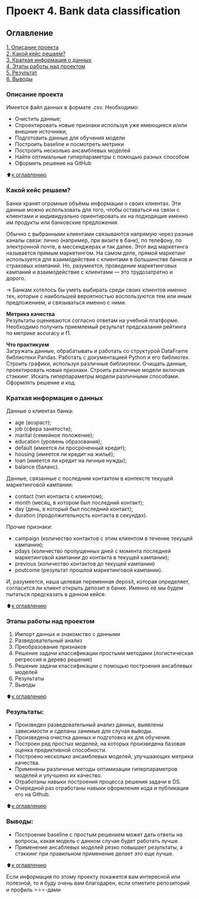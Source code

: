 # Проект 4. Bank data classification

## Оглавление  
[1. Описание проекта](https://github.com/SaakyanAG/Pub/tree/main/Project_4%20Bank%20data%20cluster/README.md#Описание%20проекта)  
[2. Какой кейс решаем?](https://github.com/SaakyanAG/Pub/tree/main/Project_4%20Bank%20data%20cluster/README.md#Какой%20кейс%20решаем?)  
[3. Краткая информация о данных](https://github.com/SaakyanAG/Pub/tree/main/Project_4%20Bank%20data%20cluster/README.md#Краткая%20информация%20о%20данных)  
[4. Этапы работы над проектом](https://github.com/SaakyanAG/Pub/tree/main/Project_4%20Bank%20data%20cluster/README.md#Этапы%20работы%20над%20проектом)  
[5. Результат](https://github.com/SaakyanAG/Pub/tree/main/Project_4%20Bank%20data%20cluster/README.md#Результат)    
[6. Выводы](https://github.com/SaakyanAG/Pub/tree/main/Project_4%20Bank%20data%20cluster/README.md#Выводы) 

### Описание проекта    
Имеется файл данных в формате .csv.
Необходимо:
* Очистить данные;
* Спроектировать новые признаки используя уже имеющиеся и/или внешние источники;
* Подготовить данные для обучения модели
* Построить baseline и посмотреть метрики
* Построить несколько ансамблевых моделей
* Найти оптимальные гиперпараметры с помощью разных способом
* Оформить решение на GitHub

:arrow_up:[к оглавлению](https://github.com/SaakyanAG/Pub/tree/main/Project_4%20Bank%20data%20cluster/README.md#Оглавление)


### Какой кейс решаем?    
Банки хранят огромные объёмы информации о своих клиентах. Эти данные можно использовать для того, чтобы оставаться на связи с клиентами и индивидуально ориентировать их на подходящие именно им продукты или банковские предложения.

Обычно с выбранными клиентами связываются напрямую через разные каналы связи: лично (например, при визите в банк), по телефону, по электронной почте, в мессенджерах и так далее. Этот вид маркетинга называется прямым маркетингом. На самом деле, прямой маркетинг используется для взаимодействия с клиентами в большинстве банков и страховых компаний. Но, разумеется, проведение маркетинговых кампаний и взаимодействие с клиентами — это трудозатратно и дорого.

→ Банкам хотелось бы уметь выбирать среди своих клиентов именно тех, которые с наибольшей вероятностью воспользуются тем или иным предложением, и связываться именно с ними.

**Метрика качества**     
Результаты оцениваются согласно ответам на учебной платформе.
Необходимо получить приемлемый результат предсказания рейтинга по метрике accuracy и f1.

**Что практикуем**     
Загружать данные, обрабатывать и работать со структурой DataFrame библиотеки Pandas.
Работать с документацией Python и его библиотек.
Строить графики, используя различные библиотеки.
Очищать данные, проектировать новые признаки.
Строить различные модели включая стэккинг.
Искать гиперпараметры модели различными способами.
Оформлять решение и код.


### Краткая информация о данных
Данные о клиентах банка:

* age (возраст);
* job (сфера занятости);
* marital (семейное положение);
* education (уровень образования);
* default (имеется ли просроченный кредит);
* housing (имеется ли кредит на жильё);
* loan (имеется ли кредит на личные нужды);
* balance (баланс).


Данные, связанные с последним контактом в контексте текущей маркетинговой кампании:

* contact (тип контакта с клиентом);
* month (месяц, в котором был последний контакт);
* day (день, в который был последний контакт);
* duration (продолжительность контакта в секундах).


Прочие признаки:

* campaign (количество контактов с этим клиентом в течение текущей кампании);
* pdays (количество пропущенных дней с момента последней маркетинговой кампании до контакта в текущей кампании);
* previous (количество контактов до текущей кампании)
* poutcome (результат прошлой маркетинговой кампании).

И, разумеется, наша целевая переменная deposit, которая определяет, согласится ли клиент открыть депозит в банке. Именно её мы будем пытаться предсказать в данном кейсе.
  
:arrow_up:[к оглавлению](https://github.com/SaakyanAG/Pub/tree/main/Project_4%20Bank%20data%20cluster/README.md#Оглавление)


### Этапы работы над проектом  
1. Импорт данных и знакомство с данными
2. Разведовательный анализ
3. Преобразование признаков
4. Решение задачи классификации простыми методами (логистическая регрессия и дерево решение)
5. Решение задачи классификации с помощью построения ансаблевых моделей
6. Результаты
7. Выводы

:arrow_up:[к оглавлению](https://github.com/SaakyanAG/Pub/tree/main/Project_4%20Bank%20data%20cluster/README.md#Оглавление)


### Результаты:  
* Произведен разведовательный анализ данных, выявлены зависимости и сделаны занимые для случая выводы.
* Произведена очистка данных и подготовка их для обучения.
* Построен ряд простых моделей, на которых произведена базовая оценка предиктивной способности.
* Построено несколько ансамблевых моделей, улучшаающих метрики качества.
* Применены различные методы оптимизации гиперпараметров моделей и улучшено их качество.
* Отработаны навыки построения процесса решения задачи в DS.
* Очередной раз отработаны навыки оформления кода и публикации его на Github.

:arrow_up:[к оглавлению](https://github.com/SaakyanAG/Pub/tree/main/Project_4%20Bank%20data%20cluster/README.md#Оглавление)


### Выводы:  
* Построение baseline с простым решением может дать ответы на вопросы, какая модель с данном случае будет работать лучше.
* Применение ансаблевых моделей резко повышает результаты, а стэккинг при правильном применение делает это еще лучше.

:arrow_up:[к оглавлению](https://github.com/SaakyanAG/Pub/tree/main/Project_4%20Bank%20data%20cluster/README.md#Оглавление)


Если информация по этому проекту покажется вам интересной или полезной, то я буду очень вам благодарен, если отметите репозиторий и профиль ⭐️⭐️⭐️-дами
